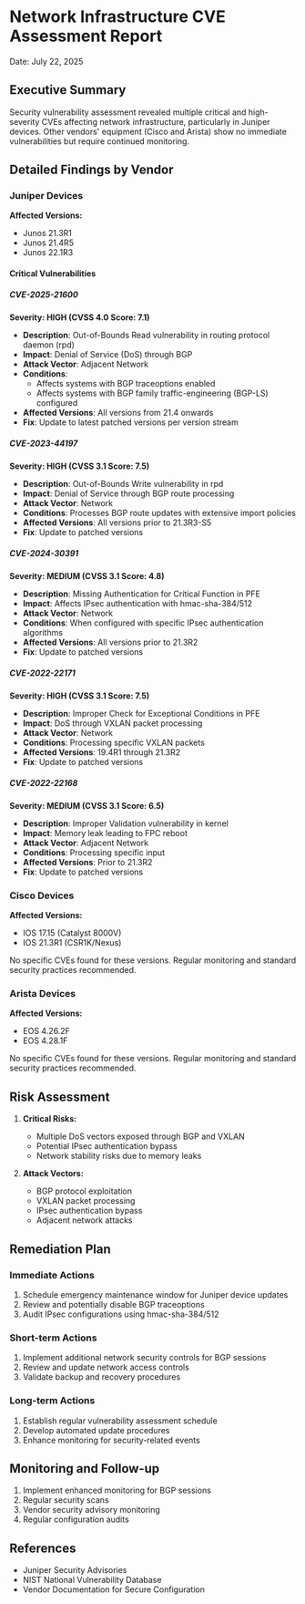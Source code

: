 # Network Infrastructure CVE Assessment Report
Date: July 22, 2025

## Executive Summary
Security vulnerability assessment revealed multiple critical and high-severity CVEs affecting network infrastructure, particularly in Juniper devices. Other vendors' equipment (Cisco and Arista) show no immediate vulnerabilities but require continued monitoring.

## Detailed Findings by Vendor

### Juniper Devices
**Affected Versions:**
- Junos 21.3R1
- Junos 21.4R5
- Junos 22.1R3

#### Critical Vulnerabilities

##### CVE-2025-21600
**Severity: HIGH (CVSS 4.0 Score: 7.1)**
- **Description**: Out-of-Bounds Read vulnerability in routing protocol daemon (rpd)
- **Impact**: Denial of Service (DoS) through BGP
- **Attack Vector**: Adjacent Network
- **Conditions**: 
  - Affects systems with BGP traceoptions enabled
  - Affects systems with BGP family traffic-engineering (BGP-LS) configured
- **Affected Versions**: All versions from 21.4 onwards
- **Fix**: Update to latest patched versions per version stream

##### CVE-2023-44197
**Severity: HIGH (CVSS 3.1 Score: 7.5)**
- **Description**: Out-of-Bounds Write vulnerability in rpd
- **Impact**: Denial of Service through BGP route processing
- **Attack Vector**: Network
- **Conditions**: Processes BGP route updates with extensive import policies
- **Affected Versions**: All versions prior to 21.3R3-S5
- **Fix**: Update to patched versions

##### CVE-2024-30391 
**Severity: MEDIUM (CVSS 3.1 Score: 4.8)**
- **Description**: Missing Authentication for Critical Function in PFE
- **Impact**: Affects IPsec authentication with hmac-sha-384/512
- **Attack Vector**: Network
- **Conditions**: When configured with specific IPsec authentication algorithms
- **Affected Versions**: All versions prior to 21.3R2
- **Fix**: Update to patched versions

##### CVE-2022-22171
**Severity: HIGH (CVSS 3.1 Score: 7.5)**
- **Description**: Improper Check for Exceptional Conditions in PFE
- **Impact**: DoS through VXLAN packet processing
- **Attack Vector**: Network
- **Conditions**: Processing specific VXLAN packets
- **Affected Versions**: 19.4R1 through 21.3R2
- **Fix**: Update to patched versions

##### CVE-2022-22168
**Severity: MEDIUM (CVSS 3.1 Score: 6.5)**
- **Description**: Improper Validation vulnerability in kernel
- **Impact**: Memory leak leading to FPC reboot
- **Attack Vector**: Adjacent Network
- **Conditions**: Processing specific input
- **Affected Versions**: Prior to 21.3R2
- **Fix**: Update to patched versions

### Cisco Devices
**Affected Versions:**
- IOS 17.15 (Catalyst 8000V)
- IOS 21.3R1 (CSR1K/Nexus)

No specific CVEs found for these versions. Regular monitoring and standard security practices recommended.

### Arista Devices
**Affected Versions:**
- EOS 4.26.2F
- EOS 4.28.1F

No specific CVEs found for these versions. Regular monitoring and standard security practices recommended.

## Risk Assessment
1. **Critical Risks:**
   - Multiple DoS vectors exposed through BGP and VXLAN
   - Potential IPsec authentication bypass
   - Network stability risks due to memory leaks

2. **Attack Vectors:**
   - BGP protocol exploitation
   - VXLAN packet processing
   - IPsec authentication bypass
   - Adjacent network attacks

## Remediation Plan

### Immediate Actions
1. Schedule emergency maintenance window for Juniper device updates
2. Review and potentially disable BGP traceoptions
3. Audit IPsec configurations using hmac-sha-384/512

### Short-term Actions
1. Implement additional network security controls for BGP sessions
2. Review and update network access controls
3. Validate backup and recovery procedures

### Long-term Actions
1. Establish regular vulnerability assessment schedule
2. Develop automated update procedures
3. Enhance monitoring for security-related events

## Monitoring and Follow-up
1. Implement enhanced monitoring for BGP sessions
2. Regular security scans
3. Vendor security advisory monitoring
4. Regular configuration audits

## References
- Juniper Security Advisories
- NIST National Vulnerability Database
- Vendor Documentation for Secure Configuration